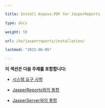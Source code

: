 ```yaml
---

title: Install Aspose.PDF for JasperReports

type: docs

weight: 50

url: /ko/jasperreports/installation/

lastmod: "2021-06-05"

---
```




**이 섹션은 다음 주제를 포함합니다:**



- [시스템 요구 사항](/pdf/ko/jasperreports/system-requirements/)

- [JasperReports와의 통합](/pdf/ko/jasperreports/integration-with-jasperreports/)

- [JasperServer와의 통합](/pdf/ko/jasperreports/integration-with-jasperserver/)